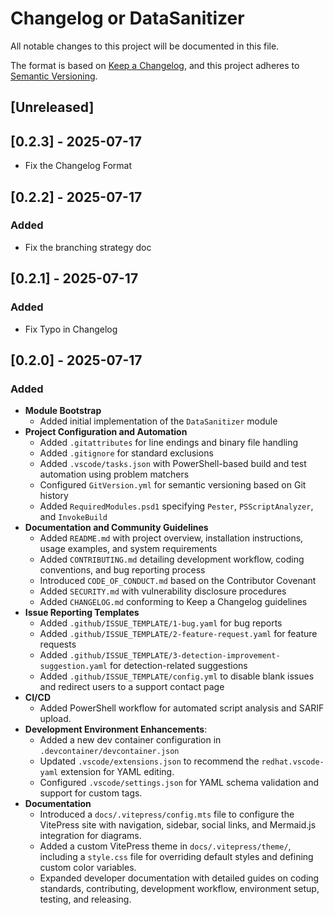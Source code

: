 # Changelog or DataSanitizer

All notable changes to this project will be documented in this file.

The format is based on [Keep a Changelog](https://keepachangelog.com/en/1.1.0/),
and this project adheres to [Semantic Versioning](https://semver.org/spec/v2.0.0.html).

## [Unreleased]

## [0.2.3] - 2025-07-17

- Fix the Changelog Format

## [0.2.2] - 2025-07-17

### Added

- Fix the branching strategy doc

## [0.2.1] - 2025-07-17

### Added

- Fix Typo in Changelog

## [0.2.0] - 2025-07-17

### Added

- **Module Bootstrap**
  - Added initial implementation of the `DataSanitizer` module
- **Project Configuration and Automation**
  - Added `.gitattributes` for line endings and binary file handling
  - Added `.gitignore` for standard exclusions
  - Added `.vscode/tasks.json` with PowerShell-based build and test automation using problem matchers
  - Configured `GitVersion.yml` for semantic versioning based on Git history
  - Added `RequiredModules.psd1` specifying `Pester`, `PSScriptAnalyzer`, and `InvokeBuild`
- **Documentation and Community Guidelines**
  - Added `README.md` with project overview, installation instructions, usage examples, and system requirements
  - Added `CONTRIBUTING.md` detailing development workflow, coding conventions, and bug reporting process
  - Introduced `CODE_OF_CONDUCT.md` based on the Contributor Covenant
  - Added `SECURITY.md` with vulnerability disclosure procedures
  - Added `CHANGELOG.md` conforming to Keep a Changelog guidelines
- **Issue Reporting Templates**
  - Added `.github/ISSUE_TEMPLATE/1-bug.yaml` for bug reports
  - Added `.github/ISSUE_TEMPLATE/2-feature-request.yaml` for feature requests
  - Added `.github/ISSUE_TEMPLATE/3-detection-improvement-suggestion.yaml` for detection-related suggestions
  - Added `.github/ISSUE_TEMPLATE/config.yml` to disable blank issues and redirect users to a support contact page
- **CI/CD**
  - Added PowerShell workflow for automated script analysis and SARIF upload.
- **Development Environment Enhancements**:
  - Added a new dev container configuration in `.devcontainer/devcontainer.json`
  - Updated `.vscode/extensions.json` to recommend the `redhat.vscode-yaml` extension for YAML editing.
  - Configured `.vscode/settings.json` for YAML schema validation and support for custom tags.
- **Documentation**
  - Introduced a `docs/.vitepress/config.mts` file to configure the VitePress site with navigation, sidebar, social links, and Mermaid.js integration for diagrams.
  - Added a custom VitePress theme in `docs/.vitepress/theme/`, including a `style.css` file for overriding default styles and defining custom color variables.
  - Expanded developer documentation with detailed guides on coding standards, contributing, development workflow, environment setup, testing, and releasing.
